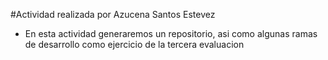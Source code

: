 #Actividad realizada por Azucena Santos Estevez

* En esta actividad generaremos un repositorio, asi como algunas ramas de 
desarrollo como ejercicio de la tercera evaluacion
 
